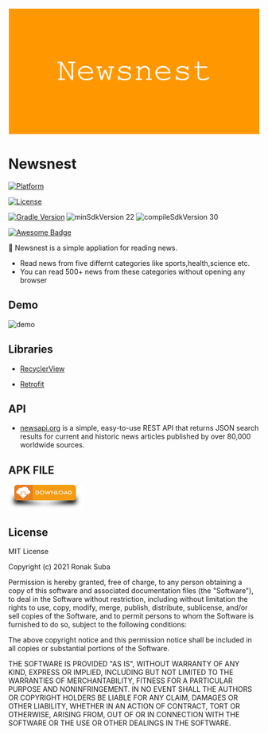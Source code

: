 <img alt="Icon" src="art/banner.png?raw=true" hspace="1" vspace="1">


# Newsnest

[![Platform](https://img.shields.io/badge/platform-Android-yellow.svg)](https://www.android.com)

[![License](https://img.shields.io/badge/license-MIT-4EB1BA.svg?style=flat-square)](https://opensource.org/licenses/MIT)

[![Gradle Version](https://img.shields.io/badge/gradle-4.2-green.svg)](https://docs.gradle.org/current/release-notes)
![minSdkVersion 22](https://img.shields.io/badge/minSdkVersion-22-red.svg?style=true)
![compileSdkVersion 30](https://img.shields.io/badge/compileSdkVersion-30-yellow.svg?style=true)

[![Awesome Badge](https://cdn.rawgit.com/sindresorhus/awesome/d7305f38d29fed78fa85652e3a63e154dd8e8829/media/badge.svg)](https://java-lang.github.io/awesome-java)

📰 Newsnest is a simple appliation for reading news.

- Read news from five differnt categories like sports,health,science etc.
- You can read 500+ news from these categories without opening any browser

## Demo

<img src="art/demo.gif" alt="demo" width="250" height="500">

## Libraries
* [RecyclerView](http://developer.android.com/intl/pt-br/reference/android/support/v7/widget/RecyclerView.html)

* [Retrofit](https://github.com/square/retrofit)

## API 
* <a href="https://newsapi.org/
">newsapi.org</a> is a simple, easy-to-use REST API that returns JSON search results for current and historic news articles published by over 80,000 worldwide sources.

## APK FILE

<a href="https://drive.google.com/file/d/1LzSFH8NHGoUyQPQTkseoOc_c5XKKEKWZ/view?usp=sharing" download>
  <img src="art/download_btn.png" alt="download_btn" width="150" height="50">
</a>

## License

MIT License

Copyright (c) 2021 Ronak Suba

Permission is hereby granted, free of charge, to any person obtaining a copy
of this software and associated documentation files (the "Software"), to deal
in the Software without restriction, including without limitation the rights
to use, copy, modify, merge, publish, distribute, sublicense, and/or sell
copies of the Software, and to permit persons to whom the Software is
furnished to do so, subject to the following conditions:

The above copyright notice and this permission notice shall be included in all
copies or substantial portions of the Software.

THE SOFTWARE IS PROVIDED "AS IS", WITHOUT WARRANTY OF ANY KIND, EXPRESS OR
IMPLIED, INCLUDING BUT NOT LIMITED TO THE WARRANTIES OF MERCHANTABILITY,
FITNESS FOR A PARTICULAR PURPOSE AND NONINFRINGEMENT. IN NO EVENT SHALL THE
AUTHORS OR COPYRIGHT HOLDERS BE LIABLE FOR ANY CLAIM, DAMAGES OR OTHER
LIABILITY, WHETHER IN AN ACTION OF CONTRACT, TORT OR OTHERWISE, ARISING FROM,
OUT OF OR IN CONNECTION WITH THE SOFTWARE OR THE USE OR OTHER DEALINGS IN THE
SOFTWARE.